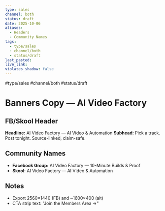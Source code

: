 ```yaml
---
type: sales
channel: both
status: draft
date: 2025-10-06
aliases:
  - Headers
  - Community Names
tags:
  - type/sales
  - channel/both
  - status/draft
last_pasted:
live_link:
violates_shadow: false
---
```


#type/sales #channel/both #status/draft

# Banners Copy — AI Video Factory

## FB/Skool Header

**Headline:** AI Video Factory — AI Video & Automation
**Subhead:** Pick a track. Post tonight. Source-linked, claim-safe.

## Community Names

- **Facebook Group:** AI Video Factory — 10-Minute Builds & Proof
- **Skool:** AI Video Factory — AI Video & Automation

## Notes

- Export 2560×1440 (FB) and ~1600×400 (alt)
- CTA strip text: "Join the Members Area →"
